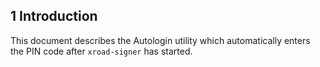 ## 1 Introduction

This document describes the Autologin utility which automatically enters the PIN code after `xroad-signer` has started.
